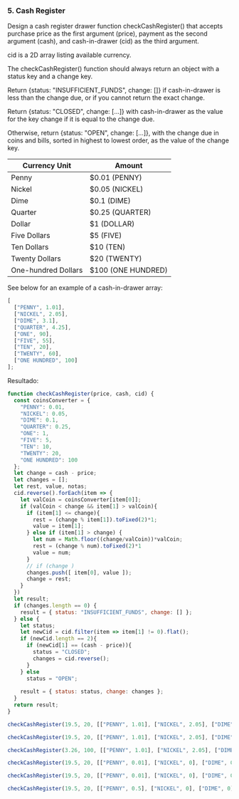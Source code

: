 ### 5. Cash Register

Design a cash register drawer function checkCashRegister() that accepts purchase price as the first argument (price), payment as the second argument (cash), and cash-in-drawer (cid) as the third argument.

cid is a 2D array listing available currency.

The checkCashRegister() function should always return an object with a status key and a change key.

Return {status: "INSUFFICIENT_FUNDS", change: []} if cash-in-drawer is less than the change due, or if you cannot return the exact change.

Return {status: "CLOSED", change: [...]} with cash-in-drawer as the value for the key change if it is equal to the change due.

Otherwise, return {status: "OPEN", change: [...]}, with the change due in coins and bills, sorted in highest to lowest order, as the value of the change key.

| Currency Unit       | Amount              |
| ------------------- | ------------------- |
| Penny               | \$0.01 (PENNY)      |
| Nickel              | \$0.05 (NICKEL)     |
| Dime                | \$0.1 (DIME)        |
| Quarter             | \$0.25 (QUARTER)    |
| Dollar              | \$1 (DOLLAR)        |
| Five Dollars        | \$5 (FIVE)          |
| Ten Dollars         | \$10 (TEN)          |
| Twenty Dollars      | \$20 (TWENTY)       |
| One-hundred Dollars | \$100 (ONE HUNDRED) |

See below for an example of a cash-in-drawer array:

```javascript
[
  ["PENNY", 1.01],
  ["NICKEL", 2.05],
  ["DIME", 3.1],
  ["QUARTER", 4.25],
  ["ONE", 90],
  ["FIVE", 55],
  ["TEN", 20],
  ["TWENTY", 60],
  ["ONE HUNDRED", 100]
];
```

Resultado:

```js
function checkCashRegister(price, cash, cid) {
  const coinsConverter = {
    "PENNY": 0.01,
    "NICKEL": 0.05,
    "DIME": 0.1,
    "QUARTER": 0.25,
    "ONE": 1,
    "FIVE": 5,
    "TEN": 10,
    "TWENTY": 20,
    "ONE HUNDRED": 100 
  };
  let change = cash - price;
  let changes = [];
  let rest, value, notas;
  cid.reverse().forEach(item => {
    let valCoin = coinsConverter[item[0]];
    if (valCoin < change && item[1] > valCoin){
      if (item[1] <= change){
        rest = (change % item[1]).toFixed(2)*1;   
        value = item[1];
      } else if (item[1] > change) {
        let num = Math.floor((change/valCoin))*valCoin;
        rest = (change % num).toFixed(2)*1
        value = num;
      }
      // if (change )
      changes.push([ item[0], value ]);
      change = rest;
    }
  })
  let result;
  if (changes.length == 0) {
    result = { status: "INSUFFICIENT_FUNDS", change: [] };
  } else {
    let status;
    let newCid = cid.filter(item => item[1] != 0).flat(); 
    if (newCid.length == 2){
      if (newCid[1] == (cash - price)){        
        status = "CLOSED";
        changes = cid.reverse();
      }
    } else
      status = "OPEN";
    
    result = { status: status, change: changes };
  }
  return result;
}

checkCashRegister(19.5, 20, [["PENNY", 1.01], ["NICKEL", 2.05], ["DIME", 3.1], ["QUARTER", 4.25], ["ONE", 90], ["FIVE", 55], ["TEN", 20], ["TWENTY", 60], ["ONE HUNDRED", 100]]) // should return an object.

checkCashRegister(19.5, 20, [["PENNY", 1.01], ["NICKEL", 2.05], ["DIME", 3.1], ["QUARTER", 4.25], ["ONE", 90], ["FIVE", 55], ["TEN", 20], ["TWENTY", 60], ["ONE HUNDRED", 100]]) // should return {status: "OPEN", change: [["QUARTER", 0.5]]}.

checkCashRegister(3.26, 100, [["PENNY", 1.01], ["NICKEL", 2.05], ["DIME", 3.1], ["QUARTER", 4.25], ["ONE", 90], ["FIVE", 55], ["TEN", 20], ["TWENTY", 60], ["ONE HUNDRED", 100]]) // should return {status: "OPEN", change: [["TWENTY", 60], ["TEN", 20], ["FIVE", 15], ["ONE", 1], ["QUARTER", 0.5], ["DIME", 0.2], ["PENNY", 0.04]]}.

checkCashRegister(19.5, 20, [["PENNY", 0.01], ["NICKEL", 0], ["DIME", 0], ["QUARTER", 0], ["ONE", 0], ["FIVE", 0], ["TEN", 0], ["TWENTY", 0], ["ONE HUNDRED", 0]]) // should return {status: "INSUFFICIENT_FUNDS", change: []}.

checkCashRegister(19.5, 20, [["PENNY", 0.01], ["NICKEL", 0], ["DIME", 0], ["QUARTER", 0], ["ONE", 1], ["FIVE", 0], ["TEN", 0], ["TWENTY", 0], ["ONE HUNDRED", 0]]) // should return {status: "INSUFFICIENT_FUNDS", change: []}.

checkCashRegister(19.5, 20, [["PENNY", 0.5], ["NICKEL", 0], ["DIME", 0], ["QUARTER", 0], ["ONE", 0], ["FIVE", 0], ["TEN", 0], ["TWENTY", 0], ["ONE HUNDRED", 0]]) // should return {status: "CLOSED", change: [["PENNY", 0.5], ["NICKEL", 0], ["DIME", 0], ["QUARTER", 0], ["ONE", 0], ["FIVE", 0], ["TEN", 0], ["TWENTY", 0], ["ONE HUNDRED", 0]]}.

```
